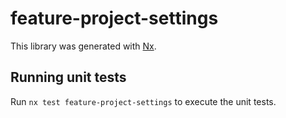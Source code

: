 # feature-project-settings

This library was generated with [Nx](https://nx.dev).

## Running unit tests

Run `nx test feature-project-settings` to execute the unit tests.
